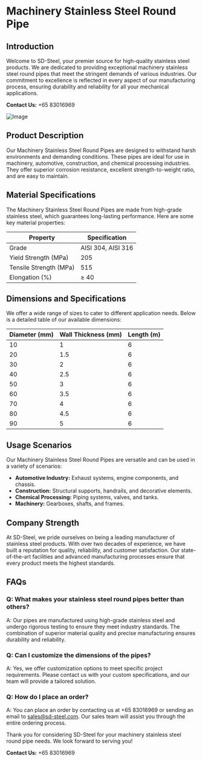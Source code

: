 # Machinery Stainless Steel Round Pipe

## Introduction

Welcome to SD-Steel, your premier source for high-quality stainless steel products. We are dedicated to providing exceptional machinery stainless steel round pipes that meet the stringent demands of various industries. Our commitment to excellence is reflected in every aspect of our manufacturing process, ensuring durability and reliability for all your mechanical applications.

**Contact Us:** +65 83016969

![Image](https://github.com/user-attachments/assets/2567258e-e124-4816-932d-1809bd27ef0b)

## Product Description

Our Machinery Stainless Steel Round Pipes are designed to withstand harsh environments and demanding conditions. These pipes are ideal for use in machinery, automotive, construction, and chemical processing industries. They offer superior corrosion resistance, excellent strength-to-weight ratio, and are easy to maintain.

## Material Specifications

The Machinery Stainless Steel Round Pipes are made from high-grade stainless steel, which guarantees long-lasting performance. Here are some key material properties:

| Property            | Specification              |
|---------------------|----------------------------|
| Grade               | AISI 304, AISI 316         |
| Yield Strength (MPa) | 205                        |
| Tensile Strength (MPa)| 515                        |
| Elongation (%)      | ≥ 40                       |

## Dimensions and Specifications

We offer a wide range of sizes to cater to different application needs. Below is a detailed table of our available dimensions:

| Diameter (mm) | Wall Thickness (mm) | Length (m)   |
|---------------|---------------------|--------------|
| 10            | 1                   | 6            |
| 20            | 1.5                 | 6            |
| 30            | 2                   | 6            |
| 40            | 2.5                 | 6            |
| 50            | 3                   | 6            |
| 60            | 3.5                 | 6            |
| 70            | 4                   | 6            |
| 80            | 4.5                 | 6            |
| 90            | 5                   | 6            |

## Usage Scenarios

Our Machinery Stainless Steel Round Pipes are versatile and can be used in a variety of scenarios:

- **Automotive Industry:** Exhaust systems, engine components, and chassis.
- **Construction:** Structural supports, handrails, and decorative elements.
- **Chemical Processing:** Piping systems, valves, and tanks.
- **Machinery:** Gearboxes, shafts, and frames.

## Company Strength

At SD-Steel, we pride ourselves on being a leading manufacturer of stainless steel products. With over two decades of experience, we have built a reputation for quality, reliability, and customer satisfaction. Our state-of-the-art facilities and advanced manufacturing processes ensure that every product meets the highest standards.

## FAQs

### Q: What makes your stainless steel round pipes better than others?
A: Our pipes are manufactured using high-grade stainless steel and undergo rigorous testing to ensure they meet industry standards. The combination of superior material quality and precise manufacturing ensures durability and reliability.

### Q: Can I customize the dimensions of the pipes?
A: Yes, we offer customization options to meet specific project requirements. Please contact us with your custom specifications, and our team will provide a tailored solution.

### Q: How do I place an order?
A: You can place an order by contacting us at +65 83016969 or sending an email to sales@sd-steel.com. Our sales team will assist you through the entire ordering process.

Thank you for considering SD-Steel for your machinery stainless steel round pipe needs. We look forward to serving you!

**Contact Us:** +65 83016969